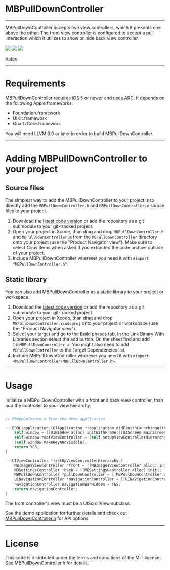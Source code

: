 MBPullDownController
====================
--------------------

MBPullDownController accepts two view controllers, which it presents one above the other. The front view controller is configured to accept a pull interaction which it utilizes to show or hide back view controller. 

[![](https://dl.dropbox.com/u/378729/MBPullDownController/1-thumb.png)](https://dl.dropbox.com/u/378729/MBPullDownController/1.png)
[![](https://dl.dropbox.com/u/378729/MBPullDownController/2-thumb.png)](https://dl.dropbox.com/u/378729/MBPullDownController/2.png)
[![](https://dl.dropbox.com/u/378729/MBPullDownController/3-thumb.png)](https://dl.dropbox.com/u/378729/MBPullDownController/3.png)

[Video](http://vimeo.com/user2382859/mbpulldowncontroller). 

------------
Requirements
============

MBPullDownController requires iOS 5 or newer and uses ARC. It depends on the following Apple frameworks:

* Foundation.framework
* UIKit.framework
* QuartzCore.framework

You will need LLVM 3.0 or later in order to build MBPullDownController. 

-------------------------------------------
Adding MBPullDownController to your project
===========================================

Source files
------------

The simplest way to add the MBPullDownController to your project is to directly add the `MBPullDownController.h` and `MBPullDownController.m` source files to your project.

1. Download the [latest code version](https://github.com/matej/MBPullDownController/archive/master.zip) or add the repository as a git submodule to your git-tracked project. 
2. Open your project in Xcode, than drag and drop `MBPullDownController.h` and `MBPullDownController.m` from the `MBPullDownController` directory onto your project (use the "Product Navigator view"). Make sure to select Copy items when asked if you extracted the code archive outside of your project. 
3. Include MBPullDownController wherever you need it with `#import "MBPullDownController.h"`.

Static library
--------------

You can also add MBPullDownController as a static library to your project or workspace. 

1. Download the [latest code version](https://github.com/matej/MBPullDownController/archive/master.zip) or add the repository as a git submodule to your git-tracked project. 
2. Open your project in Xcode, than drag and drop `MBPullDownController.xcodeproj` onto your project or workspace (use the "Product Navigator view"). 
3. Select your target and go to the Build phases tab. In the Link Binary With Libraries section select the add button. On the sheet find and add `libMBPullDownController.a`. You might also need to add `MBPullDownController` to the Target Dependencies list. 
4. Include MBPullDownController wherever you need it with `#import <MBPullDownController/MBPullDownController.h>`.

-----
Usage
=====

Initialize a MBPullDownController with a front and back view controller, than add the controller to your view hierarchy.

```objective-c

// MBAppDelegate.m from the demo application

- (BOOL)application:(UIApplication *)application didFinishLaunchingWithOptions:(NSDictionary *)launchOptions {
    self.window = [[UIWindow alloc] initWithFrame:[[UIScreen mainScreen] bounds]];
	self.window.rootViewController = [self setUpViewControllerHierarchy];
    [self.window makeKeyAndVisible];
    return YES;
}

- (UIViewController *)setUpViewControllerHierarchy {
	MBImagesViewController *front = [[MBImagesViewController alloc] init];
	MBSettingsController *back = [[MBSettingsController alloc] init];
	MBPullDownController *pullDownController = [[MBPullDownController alloc] initWithFrontController:front backController:back];
	UINavigationController *navigationController = [[UINavigationController alloc] initWithRootViewController:pullDownController];
	navigationController.navigationBarHidden = YES;
	return navigationController;
}

```

The front controller's view must be a UIScrollView subclass. 

See the demo application for further details and check out [MBPullDownController.h](https://github.com/matej/MBPullDownController/blob/master/MBPullDownController/MBPullDownController.h) for API options.

-------
License
=======

This code is distributed under the terms and conditions of the MIT license. See MBPullDownController.h for details. 
